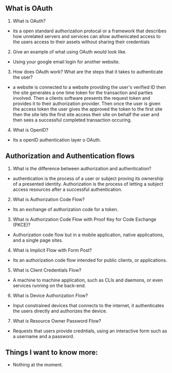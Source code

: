 ## What is OAuth
1. What is OAuth?
- its a open standard authorization protocal or a framework that describes how unrelated servers and services can allow authenicated access to the users access to their assets without sharing their credentials
2. Give an example of what using OAuth would look like.
- Using your google email login for another website.
3. How does OAuth work? What are the steps that it takes to authenticate the user?
- a website is connected to a website providing the user's verified ID then the site generates a one time token for the transaction and parties involved. Then a clients software presents the request token and provides it to their authorization provider. Then once the user is given the access token the user gives the approved the token to the first site then the site lets the first site access their site on behalf the user and then sees a successful completed transaction occuring. 
4. What is OpenID?
- Its a openID authentication layer o OAuth.
## Authorization and Authentication flows
1. What is the difference between authorization and authentication?
- authentication is the process of a user or subject proving its ownership of a presented identity. Authorization is the process of letting a subject access resources after a successful authentication.
2. What is Authorization Code Flow?
- Its an exchange of authorization code for a token.
3. What is Authorization Code Flow with Proof Key for Code Exchange (PKCE)?
- Authorization code flow but in a mobile application, native applications, and a single page sites.
4. What is Implicit Flow with Form Post?
- Its an authorization code flow intended for public clients, or applications.
5. What is Client Credentials Flow?
- A machine to machine application, such as CLIs and daemons, or even services running on the back-end.
6. What is Device Authorization Flow?
- Input constrained devices that connects to the internet, it authenticates the users directly and authorizes the device. 
7. What is Resource Owner Password Flow?
- Requests that users provide credntials, using an interactive form such as a username and a password.

## Things I want to know more: 
- Nothing at the moment. 
